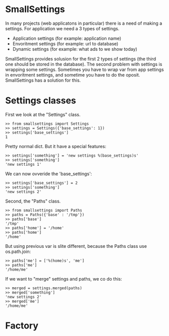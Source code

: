 SmallSettings
=============

In many projects (web applicatons in particular) there is a need of making a settings. For application we need a 3 types of settings.
* Application settings (for example: application name)
* Envoritment settings (for example: url to database)
* Dynamic settings (for example: what ads to we show today)

SmallSettings provides solusion for the first 2 types of settings (the third one should be stored in the database).
The second problem with settings is wrapping some settings. Sometimes you have to wrap var from app settings in envoritment settings, and sometime you have to do the oposit. SmallSettings has a solution for this.

Settings classes
========
First we look at the "Settings" class.

    >> from smallsettings import Settings
    >> settings = Settings({'base_settings': 1})
    >> settings['base_settings']
    1

Pretty normal dict. But it have a special features:

    >> settings['something'] = 'new settings %(base_settings)s'
    >> settings['something']
    'new settings 1'

We can now ovveride the 'base_settings':

    >> settings['base_settings'] = 2
    >> settings['something']
    'new settings 2'

Second, the "Paths" class.

    >> from smallsettings import Paths
    >> paths = Paths({'base' : '/tmp'})
    >> paths['base']
    '/tmp'
    >> paths['home'] = '/home'
    >> paths['home']
    '/home'

But using previous var is slite different, because the Paths class use os.path.join:

    >> paths['me'] = ['%(home)s', 'me']
    >> paths['me']
    '/home/me'

If we want to "merge" settings and paths, we co do this:

    >> merged = settings.merged(paths)
    >> merged['something']
    'new settings 2'
    >> merged['me']
    '/home/me'

Factory
=======

